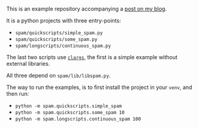 This is an example repository accompanying a [post on my blog][1].


It is a python projects with three entry-points:

- `spam/quickscripts/simple_spam.py`
- `spam/quickscripts/some_spam.py`
- `spam/longscripts/continuous_spam.py`

The last two scripts use [`clargs`][2], the first is a simple example without external libraries.

All three depend on `spam/lib/libspam.py`.


The way to run the examples, is to first install the project in your `venv`, and then run:

- `python -m spam.quickscripts.simple_spam`
- `python -m spam.quickscripts.some_spam 10`
- `python -m spam.longscripts.continuous_spam 100`


[1]: https://blog.claude.nl/posts/how-to-structure-a-python-project-with-multiple-entry-points/
[2]: https://pypi.org/project/clargs/
